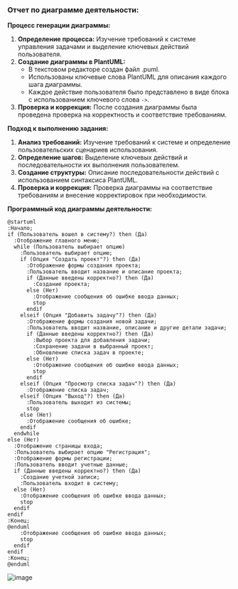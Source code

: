 ### Отчет по диаграмме деятельности:

**Процесс генерации диаграммы:**
1. **Определение процесса:** Изучение требований к системе управления задачами и выделение ключевых действий пользователя.
2. **Создание диаграммы в PlantUML:**
   - В текстовом редакторе создан файл .puml.
   - Использованы ключевые слова PlantUML для описания каждого шага диаграммы.
   - Каждое действие пользователя было представлено в виде блока с использованием ключевого слова `->`.
3. **Проверка и коррекция:** После создания диаграммы была проведена проверка на корректность и соответствие требованиям.

**Подход к выполнению задания:**
1. **Анализ требований:** Изучение требований к системе и определение пользовательских сценариев использования.
2. **Определение шагов:** Выделение ключевых действий и последовательности их выполнения пользователем.
3. **Создание структуры:** Описание последовательности действий с использованием синтаксиса PlantUML.
4. **Проверка и коррекция:** Проверка диаграммы на соответствие требованиям и внесение корректировок при необходимости.


**Программный код диаграммы деятельности:**
```
@startuml
:Начало;
if (Пользователь вошел в систему?) then (Да)
  :Отображение главного меню;
  while (Пользователь выбирает опцию)
    :Пользователь выбирает опцию;
    if (Опция "Создать проект"?) then (Да)
      :Отображение формы создания проекта;
      :Пользователь вводит название и описание проекта;
      if (Данные введены корректно?) then (Да)
        :Создание проекта;
      else (Нет)
        :Отображение сообщения об ошибке ввода данных;
        stop
      endif
    elseif (Опция "Добавить задачу"?) then (Да)
      :Отображение формы создания новой задачи;
      :Пользователь вводит название, описание и другие детали задачи;
      if (Данные введены корректно?) then (Да)
        :Выбор проекта для добавления задачи;
        :Сохранение задачи в выбранный проект;
        :Обновление списка задач в проекте;
      else (Нет)
        :Отображение сообщения об ошибке ввода данных;
        stop
      endif
    elseif (Опция "Просмотр списка задач"?) then (Да)
      :Отображение списка задач;
    elseif (Опция "Выход"?) then (Да)
      :Пользователь выходит из системы;
      stop
    else (Нет)
      :Отображение сообщения об ошибке;
    endif
  endwhile
else (Нет)
  :Отображение страницы входа;
  :Пользователь выбирает опцию "Регистрация";
  :Отображение формы регистрации;
  :Пользователь вводит учетные данные;
  if (Данные введены корректно?) then (Да)
    :Создание учетной записи;
    :Пользователь входит в систему;
  else (Нет)
    :Отображение сообщения об ошибке ввода данных;
    stop
  endif
endif
:Конец;
@enduml
    :Отображение сообщения об ошибке ввода данных;
    stop
  endif
endif
:Конец;
@enduml
```

![image](https://github.com/Darya-Sergeeva/diagram-/assets/79162305/e00737f1-d4bb-44ac-a6e7-826911c8894c)

